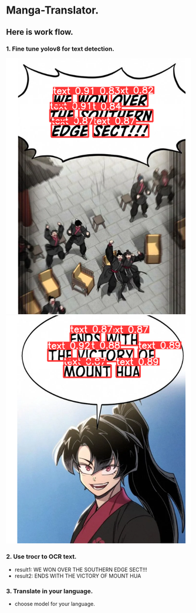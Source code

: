 # Manga-Translator.

## Here is work flow.

### 1. Fine tune yolov8 for text detection.

![image](https://github.com/NawinMasterM/Manga-Translator/blob/main/images/yolo_crop1.png)
![image](https://github.com/NawinMasterM/Manga-Translator/blob/main/images/yolo_crop2.png)

### 2. Use trocr to OCR text.
- result1: WE WON OVER THE SOUTHERN EDGE SECT!!!
- result2: ENDS WITH THE VICTORY OF MOUNT HUA

### 3. Translate in your language.
- choose model for your language.
